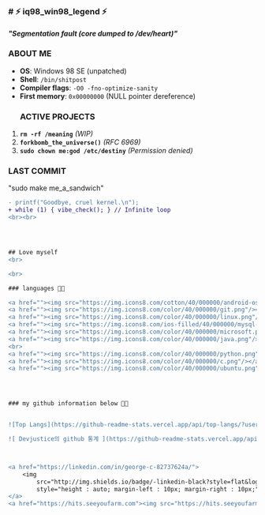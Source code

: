 ### # ⚡ iq98_win98_legend ⚡  
#### *"Segmentation fault (core dumped to /dev/heart)"*  

### **ABOUT ME**  
- **OS**: Windows 98 SE (unpatched)  
- **Shell**: `/bin/shitpost`  
- **Compiler flags**: `-O0 -fno-optimize-sanity`  
- **First memory**: `0x00000000` (NULL pointer dereference)  
  ### **ACTIVE PROJECTS**  
1. **`rm -rf /meaning`** *(WIP)*  
2. **`forkbomb_the_universe()`** *(RFC 6969)*  
3. **`sudo chown me:god /etc/destiny`** *(Permission denied)*  

### **LAST COMMIT**  
"sudo make me_a_sandwich"
```diff  
- printf("Goodbye, cruel kernel.\n");  
+ while (1) { vibe_check(); } // Infinite loop  
<br><br>




## Love myself
<br>

<br>

### languages 🐱‍💻

<a href=""><img src="https://img.icons8.com/cotton/40/000000/android-os.png"/></a>&nbsp;&nbsp;
<a href=""><img src="https://img.icons8.com/color/40/000000/git.png"/></a>&nbsp;&nbsp;
<a href=""><img src="https://img.icons8.com/color/40/000000/linux.png"/></a>&nbsp;&nbsp;
<a href=""><img src="https://img.icons8.com/ios-filled/40/000000/mysql-logo.png"/></a>&nbsp;&nbsp;
<a href=""><img src="https://img.icons8.com/color/40/000000/microsoft.png"/></a>&nbsp;&nbsp;
<a href=""><img src="https://img.icons8.com/color/40/000000/java.png"/></a>&nbsp;&nbsp;
<br>
<a href=""><img src="https://img.icons8.com/color/40/000000/python.png"/></a>&nbsp;&nbsp;
<a href=""><img src="https://img.icons8.com/color/40/000000/c.png"/></a>&nbsp;&nbsp;
<a href=""><img src="https://img.icons8.com/color/40/000000/ubuntu.png"/></a>&nbsp;&nbsp;




### my github information below 👩‍💻 


![Top Langs](https://github-readme-stats.vercel.app/api/top-langs/?username=Devjustice&layout=compact&hide_border=true)

![ Devjustice의 github 통계 ](https://github-readme-stats.vercel.app/api?username=Devjustice&hide=prs&show_icons=true&hide_border=true&title_color=000)



<a href="https://linkedin.com/in/george-c-82737624a/">
    <img 
        src="http://img.shields.io/badge/-linkedin-black?style=flat&logo=linkedin&link=https://linkedin.com/in/george-c-82737624a/"
        style="height : auto; margin-left : 10px; margin-right : 10px;"/>
</a>
<a href="https://hits.seeyoufarm.com"><img src="https://hits.seeyoufarm.com/api/count/incr/badge.svg?url=https%3A%2F%2Fgithub.com%2FDevjustice&count_bg=%2379C83D&title_bg=%23555555&icon=&icon_color=%23E7E7E7&title=hits&edge_flat=false"/></a>
